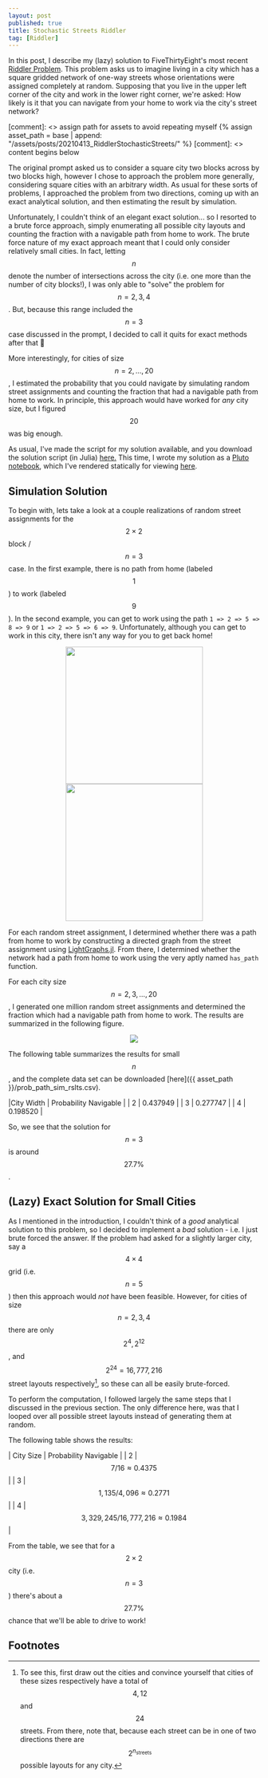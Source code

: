 ```yaml
---
layout: post
published: true
title: Stochastic Streets Riddler
tag: [Riddler]
---
```


In this post, I describe my (lazy) solution to FiveThirtyEight's most recent
[Riddler
Problem](https://fivethirtyeight.com/features/can-you-navigate-the-one-way-streets/).
This problem asks us to imagine living in a city which has a square gridded
network of one-way streets whose orientations were assigned completely at
random. Supposing that you live in the upper left corner of the city and work in
the lower right corner, we're asked: How likely is it that you can navigate from
your home to work via the city's street network?

[comment]: <> assign path for assets to avoid repeating myself
{% assign asset_path = base | append: "/assets/posts/20210413_RiddlerStochasticStreets/" %}
[comment]: <> content begins below

The original prompt asked us to consider a square city two blocks across by two
blocks high, however I chose to approach the problem more generally, considering
square cities with an arbitrary width. As usual for these sorts of problems, I
approached the problem from two directions, coming up with an exact analytical
solution, and then estimating the result by simulation. 

Unfortunately, I couldn't think of an elegant exact solution... so I resorted to
a brute force approach, simply enumerating all possible city layouts and
counting the fraction with a navigable path from home to work. The brute force
nature of my exact approach meant that I could only consider relatively small
cities. In fact, letting $$n$$ denote the number of intersections across the
city (i.e. one more than the number of city blocks!), I was only able to "solve"
the problem for $$n = 2,3,4$$. But, because this range included the $$n = 3$$
case discussed in the prompt, I decided to call it quits for exact methods after
that 🙂 

More interestingly, for cities of size $$n = 2, \ldots, 20$$, I estimated the
probability that you could navigate by simulating random street assignments and
counting the fraction that had a navigable path from home to work. In principle,
this approach would have worked for *any* city size, but I figured $$20$$ was
big enough.

As usual, I've made the script for my solution available, and you download the
solution script (in Julia) <a href="{{ asset_path
}}/random_networks.jl">here.</a> This time, I wrote my solution as a [Pluto
notebook](https://github.com/fonsp/Pluto.jl), which I've rendered statically for
viewing <a href="{{ asset_path }}/random_networks.jl.html">here</a>.

## Simulation Solution
To begin with, lets take a look at a couple realizations of random street
assignments for the $$2 \times 2$$ block / $$n = 3$$ case. In the first example,
there is no path from home (labeled $$1$$) to work (labeled $$9$$). In the
second example, you can get to work using the path `1 => 2 => 5 => 8 => 9` or
`1 => 2 => 5 => 6 => 9`. Unfortunately, although you can get to work in this city, 
there isn't any way for you to get back home!

<div>
    <center>
        <img src="{{ asset_path }}/street_layout_example_1.png" width="275px">
        <img src="{{ asset_path }}/street_layout_example_2.png" width="275px">
    </center> 
</div>

For each random street assignment, I determined whether there was a path from
home to work by constructing a directed graph from the street assignment using
[LightGraphs.jl](https://github.com/JuliaGraphs/LightGraphs.jl). From there, I
determined whether the network had a path from home to work using the very aptly
named `has_path` function.

For each city size $$n = 2, 3, \ldots, 20$$, I generated one million random
street assignments and determined the fraction which had a navigable path from
home to work. The results are summarized in the following figure.

<center> 
<img src="{{ asset_path }}/prob_path.png"> 
</center>

The following table summarizes the results for small $$n$$, and the complete
data set can be downloaded [here]({{ asset_path }}/prob_path_sim_rslts.csv).

|City Width | Probability Navigable |
| 2         | 0.437949              |
| 3         | 0.277747              |
| 4         | 0.198520              |

So, we see that the solution for $$n = 3$$ is around $$27.7\%$$.

## (Lazy) Exact Solution for Small Cities

As I mentioned in the introduction, I couldn't think of a *good* analytical
solution to this problem, so I decided to implement a *bad* solution - i.e. I
just brute forced the answer. If the problem had asked for a slightly larger
city, say a $$ 4 \times 4 $$ grid (i.e. $$n = 5$$) then this approach would
*not* have been feasible. However, for cities of size $$n = 2,3,4$$ there are
only $$2^4, 2^{12}$$, and $$2^{24} = 16,777,216$$ street layouts
respectively[^1], so these can all be easily brute-forced.

To perform the computation, I followed largely the same steps that I discussed
in the previous section. The only difference here, was that I looped over all
possible street layouts instead of generating them at random. 

The following table shows the results:

| City Size | Probability Navigable                       |
| 2         | $$ 7 /  16 \approx 0.4375 $$                |
| 3         | $$ 1,135 / 4,096 \approx 0.2771 $$          |
| 4         | $$ 3,329,245 / 16,777,216  \approx 0.1984$$ |

From the table, we see that for a $$2\times2$$ city (i.e. $$n = 3$$) there's
about a $$27.7\%$$ chance that we'll be able to drive to work!


## Footnotes
[^1]: To see this, first draw out the cities and convince yourself that cities
    of these sizes respectively have a total of $$4, 12$$ and $$24$$ streets.
    From there, note that, because each street can be in one of two directions
    there are $$2^{n_\text{streets}}$$ possible layouts for any city.

